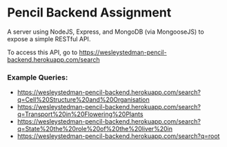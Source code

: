 # Pencil Backend Assignment

A server using NodeJS, Express, and MongoDB (via MongooseJS) to expose a simple RESTful API.

To access this API, go to https://wesleystedman-pencil-backend.herokuapp.com/search

### Example Queries:
- https://wesleystedman-pencil-backend.herokuapp.com/search?q=Cell%20Structure%20and%20Organisation
- https://wesleystedman-pencil-backend.herokuapp.com/search?q=Transport%20in%20Flowering%20Plants
- https://wesleystedman-pencil-backend.herokuapp.com/search?q=State%20the%20role%20of%20the%20liver%20in
- https://wesleystedman-pencil-backend.herokuapp.com/search?q=root
